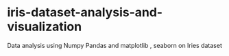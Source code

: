 # iris-dataset-analysis-and-visualization
Data analysis using Numpy Pandas and matplotlib , seaborn on Iries dataset
